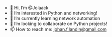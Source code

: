 - 👋 Hi, I’m @Jolaack
- 👀 I’m interested in Python and networking!
- 🌱 I’m currently learning network automation 
- 💞️ I’m looking to collaborate on Python projects!
- 📫 How to reach me: johan.f.landin@gmail.com

<!---
Jolaack/Jolaack is a ✨ special ✨ repository because its `README.md` (this file) appears on your GitHub profile.
You can click the Preview link to take a look at your changes.
--->
